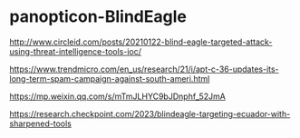 # panopticon-BlindEagle

http://www.circleid.com/posts/20210122-blind-eagle-targeted-attack-using-threat-intelligence-tools-ioc/

https://www.trendmicro.com/en_us/research/21/i/apt-c-36-updates-its-long-term-spam-campaign-against-south-ameri.html

https://mp.weixin.qq.com/s/mTmJLHYC9bJDnphf_52JmA

https://research.checkpoint.com/2023/blindeagle-targeting-ecuador-with-sharpened-tools
